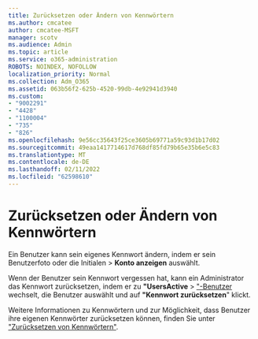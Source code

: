 ```yaml
---
title: Zurücksetzen oder Ändern von Kennwörtern
ms.author: cmcatee
author: cmcatee-MSFT
manager: scotv
ms.audience: Admin
ms.topic: article
ms.service: o365-administration
ROBOTS: NOINDEX, NOFOLLOW
localization_priority: Normal
ms.collection: Adm_O365
ms.assetid: 063b56f2-625b-4520-99db-4e92941d3940
ms.custom:
- "9002291"
- "4428"
- "1100004"
- "735"
- "826"
ms.openlocfilehash: 9e56cc35643f25ce3605b69771a59c93d1b17d02
ms.sourcegitcommit: 49eaa1417714617d768df85fd79b65e35b6e5c83
ms.translationtype: MT
ms.contentlocale: de-DE
ms.lasthandoff: 02/11/2022
ms.locfileid: "62598610"
---
```

# <a name="reset-or-change-passwords"></a>Zurücksetzen oder Ändern von Kennwörtern

Ein Benutzer kann sein eigenes Kennwort ändern, indem er sein Benutzerfoto oder die Initialen > **Konto anzeigen** auswählt.
  
Wenn der Benutzer sein Kennwort vergessen hat, kann ein Administrator das Kennwort zurücksetzen, indem er zu **"UsersActive** > ["-Benutzer](https://portal.office.com/adminportal/home#/users) wechselt, die Benutzer auswählt und auf **"Kennwort zurücksetzen**" klickt.
  
Weitere Informationen zu Kennwörtern und zur Möglichkeit, dass Benutzer ihre eigenen Kennwörter zurücksetzen können, finden Sie unter ["Zurücksetzen von Kennwörtern"](https://docs.microsoft.com/microsoft-365/admin/add-users/reset-passwords).
